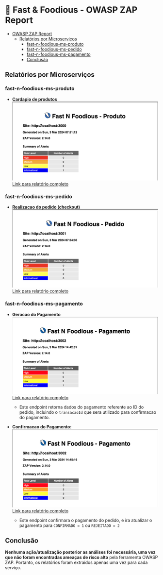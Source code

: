 # 🍔 Fast & Foodious - OWASP ZAP Report

- [OWASP ZAP Report](#owasp-zap-report)
  - [Relatórios por Microserviços](#relatorios-por-microservicos)
    - [fast-n-foodious-ms-produto](#fast-n-foodious-ms-produto)
    - [fast-n-foodious-ms-pedido](#fast-n-foodious-ms-pedido)
    - [fast-n-foodious-ms-pagamento](#fast-n-foodious-ms-pagamento)
    - [Conclusão](#conclusao)

## Relatórios por Microserviços

### fast-n-foodious-ms-produto
- **Cardapio de produtos**
  ![cardapio de produtos](png/a-cardapio-produtos-2024-03-03-report.png)
  [Link para relatório completo ](pdf/a-cardapio-produtos-2024-03-03-report.pdf)

### fast-n-foodious-ms-pedido
- **Realizacao do pedido (checkout)**
  ![Realizacao do pedido (checkout)](png/b-realizacao-do-pedido-checkout-2024-03-03-report.png)
  [Link para relatório completo](pdf/b-realizacao-do-pedido-checkout-2024-03-03-report.pdf)

### fast-n-foodious-ms-pagamento
- **Geracao do Pagamento**
  ![Geracao do Pagamento](png/c-geracao-do-pagamento-2024-03-03-report.png)
  [Link para relatório completo](pdf/c-geracao-do-pagamento-2024-03-03-report.pdf)

  - Este endpoint retorna dados do pagamento referente ao ID do pedido, incluindo o `transacaoId` que sera utilizado para confirmacao do pagamento.

- **Confirmacao do Pagamento:**
  ![Confirmacao do Pagamento](png/d-confirmacao-do-pagamento-2024-03-03-report.png)
  [Link para relatório completo](pdf/d-confirmacao-do-pagamento-2024-03-03-report.pdf)

  - Este endpoint confirmara o pagamento do pedido, e ira atualizar o pagamento para `CONFIRMADO = 1` ou `REJEITADO = 2`

## Conclusão
**Nenhuma ação/atualização posterior as análises foi necessária, uma vez que não foram encontradas ameaças de risco alto** pela ferramenta OWASP ZAP. Portanto, os relatórios foram extraídos apenas uma vez para cada serviço.